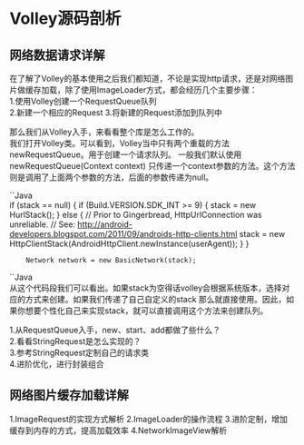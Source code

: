# Volley源码剖析

## 网络数据请求详解
在了解了Volley的基本使用之后我们都知道，不论是实现http请求，还是对网络图片做缓存加载，除了使用ImageLoader方式，都会经历几个主要步骤：  
1.使用Volley创建一个RequestQueue队列  
2.新建一个相应的Request 
3.将新建的Request添加到队列中

那么我们从Volley入手，来看看整个库是怎么工作的。   
我们打开Volley类。可以看到，Volley当中只有两个重载的方法newRequestQueue。用于创建一个请求队列。
一般我们默认使用newRequestQueue(Context context) 只传递一个context参数的方法。这个方法则是调用了上面两个参数的方法，后面的参数传递为null。   

``Java   
if (stack == null) {
            if (Build.VERSION.SDK_INT >= 9) {
                stack = new HurlStack();
            } else {
                // Prior to Gingerbread, HttpUrlConnection was unreliable.
                // See: http://android-developers.blogspot.com/2011/09/androids-http-clients.html
                stack = new HttpClientStack(AndroidHttpClient.newInstance(userAgent));
            }
        }

        Network network = new BasicNetwork(stack);   
        
``Java   
从这个代码段我们可以看出。如果stack为空得话volley会根据系统版本，选择对应的方式来创建。如果我们传递了自己自定义的stack 那么就直接使用。因此，如果你想要个性化自己来实现stack，就可以直接调用这个方法来创建队列。


1.从RequestQueue入手，new、start、add都做了些什么？   
2.看看StringRequest是怎么实现的？   
3.参考StringRequest定制自己的请求类  
4.进阶优化，进行封装组合  

## 网络图片缓存加载详解

1.ImageRequest的实现方式解析
2.ImageLoader的操作流程
3.进阶定制，增加缓存到内存的方式，提高加载效率
4.NetworkImageView解析